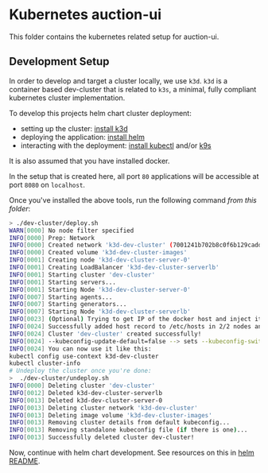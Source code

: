 # Kubernetes auction-ui

This folder contains the kubernetes related setup for auction-ui.

## Development Setup

In order to develop and target a cluster locally, we use `k3d`. `k3d` is a container based dev-cluster that is related to `k3s`, a minimal, fully compliant kubernetes cluster implementation.

To develop this projects helm chart cluster deployment:
- setting up the cluster: [install k3d](https://k3d.io/#installation)
- deploying the application: [install helm](https://helm.sh/docs/intro/install/)
- interacting with the deployment: [install kubectl](https://kubernetes.io/docs/tasks/tools/) and/or [k9s](https://github.com/derailed/k9s#installation)

It is also assumed that you have installed docker.

In the setup that is created here, all port `80` applications will be accessible at port `8080` on `localhost`.

Once you've installed the above tools, run the following command _from this folder_:
```sh
> ./dev-cluster/deploy.sh
WARN[0000] No node filter specified
INFO[0000] Prep: Network
INFO[0000] Created network 'k3d-dev-cluster' (7001241b702b8c0f6b129cadd5e64d2961df61076b91a0794817cb50b4fb366d)
INFO[0000] Created volume 'k3d-dev-cluster-images'
INFO[0001] Creating node 'k3d-dev-cluster-server-0'
INFO[0001] Creating LoadBalancer 'k3d-dev-cluster-serverlb'
INFO[0001] Starting cluster 'dev-cluster'
INFO[0001] Starting servers...
INFO[0001] Starting Node 'k3d-dev-cluster-server-0'
INFO[0007] Starting agents...
INFO[0007] Starting generators...
INFO[0007] Starting Node 'k3d-dev-cluster-serverlb'
INFO[0023] (Optional) Trying to get IP of the docker host and inject it into the cluster as 'host.k3d.internal' for easy access
INFO[0024] Successfully added host record to /etc/hosts in 2/2 nodes and to the CoreDNS ConfigMap
INFO[0024] Cluster 'dev-cluster' created successfully!
INFO[0024] --kubeconfig-update-default=false --> sets --kubeconfig-switch-context=false
INFO[0024] You can now use it like this:
kubectl config use-context k3d-dev-cluster
kubectl cluster-info
# Undeploy the cluster once you're done:
>  ./dev-cluster/undeploy.sh
INFO[0000] Deleting cluster 'dev-cluster'
INFO[0012] Deleted k3d-dev-cluster-serverlb
INFO[0013] Deleted k3d-dev-cluster-server-0
INFO[0013] Deleting cluster network 'k3d-dev-cluster'
INFO[0013] Deleting image volume 'k3d-dev-cluster-images'
INFO[0013] Removing cluster details from default kubeconfig...
INFO[0013] Removing standalone kubeconfig file (if there is one)...
INFO[0013] Successfully deleted cluster dev-cluster!
```

Now, continue with helm chart development. See resources on this in [helm README](./helm/README.md).
